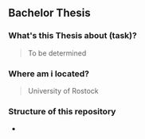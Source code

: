 ## Bachelor Thesis
### What's this Thesis about (task)?
> To be determined

### Where am i located?
> University of Rostock

### Structure of this repository
- 
